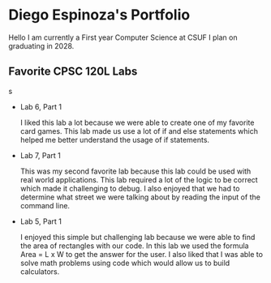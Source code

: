 
# Diego Espinoza's Portfolio 

Hello I am currently a First year Computer Science at CSUF I plan on graduating in 2028.
 
## Favorite CPSC 120L Labs 
s
* Lab 6, Part 1 

    I liked this lab a lot because we were able to create one of my favorite card games. This lab made us use a lot of if and else statements which helped me better understand the usage of if statements.

* Lab 7, Part 1 

    This was my second favorite lab because this lab could be used with real world applications. This lab required a lot of the logic to be correct which made it challenging to debug. I also enjoyed that we had to determine what street we were talking about by reading the input of the command line.

* Lab 5, Part 1

    I enjoyed this simple but challenging lab because we were able to find the area of rectangles with our code. In this lab we used the formula Area = L x W to get the answer for the user. I also liked that I was able to solve math problems using code which would allow us to build calculators.



